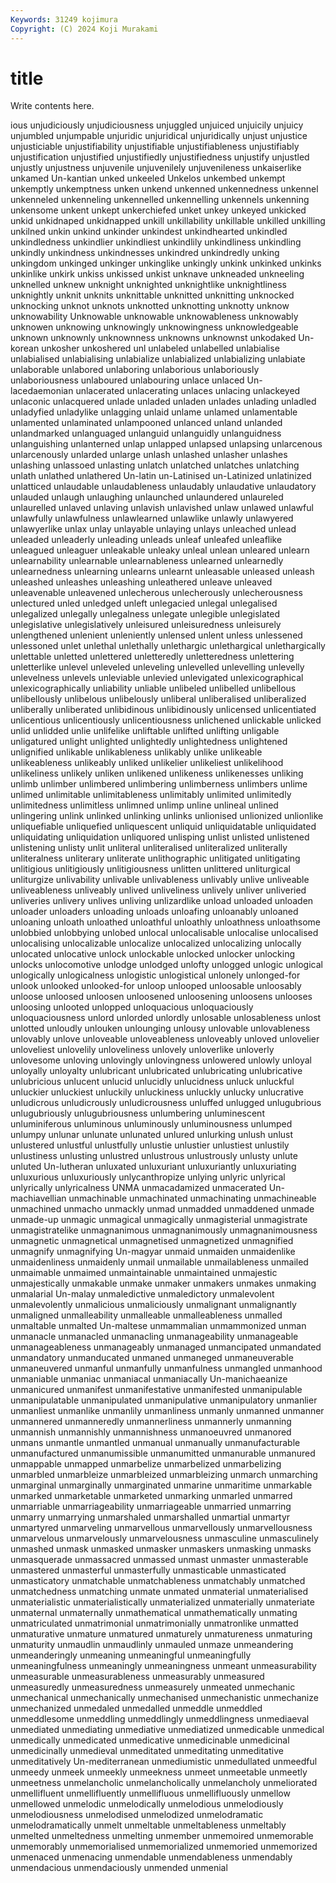 ```yaml
---
Keywords: 31249 kojimura
Copyright: (C) 2024 Koji Murakami
---
```


# title

Write contents here.



ious unjudiciously unjudiciousness unjuggled unjuiced unjuicily unjuicy unjumbled unjumpable
unjuridic unjuridical unjuridically unjust unjustice unjusticiable unjustifiability unjustifiable unjustifiableness unjustifiably
unjustification unjustified unjustifiedly unjustifiedness unjustify unjustled unjustly unjustness unjuvenile unjuvenilely
unjuvenileness unkaiserlike unkamed Un-kantian unked unkeeled Unkelos unkembed unkempt unkemptly
unkemptness unken unkend unkenned unkennedness unkennel unkenneled unkenneling unkennelled unkennelling
unkennels unkenning unkensome unkent unkept unkerchiefed unket unkey unkeyed unkicked
unkid unkidnaped unkidnapped unkill unkillability unkillable unkilled unkilling unkilned unkin
unkind unkinder unkindest unkindhearted unkindled unkindledness unkindlier unkindliest unkindlily unkindliness
unkindling unkindly unkindness unkindnesses unkindred unkindredly unking unkingdom unkinged unkinger
unkinglike unkingly unkink unkinked unkinks unkinlike unkirk unkiss unkissed unkist
unknave unkneaded unkneeling unknelled unknew unknight unknighted unknightlike unknightliness unknightly
unknit unknits unknittable unknitted unknitting unknocked unknocking unknot unknots unknotted
unknotting unknotty unknow unknowability Unknowable unknowable unknowableness unknowably unknowen unknowing
unknowingly unknowingness unknowledgeable unknown unknownly unknownness unknowns unknownst unkodaked Un-korean
unkosher unkoshered unl unlabeled unlabelled unlabialise unlabialised unlabialising unlabialize unlabialized
unlabializing unlabiate unlaborable unlabored unlaboring unlaborious unlaboriously unlaboriousness unlaboured unlabouring
unlace unlaced Un-lacedaemonian unlacerated unlacerating unlaces unlacing unlackeyed unlaconic unlacquered
unlade unladed unladen unlades unlading unladled unladyfied unladylike unlagging unlaid
unlame unlamed unlamentable unlamented unlaminated unlampooned unlanced unland unlanded unlandmarked
unlanguaged unlanguid unlanguidly unlanguidness unlanguishing unlanterned unlap unlapped unlapsed unlapsing
unlarcenous unlarcenously unlarded unlarge unlash unlashed unlasher unlashes unlashing unlassoed
unlasting unlatch unlatched unlatches unlatching unlath unlathed unlathered Un-latin un-Latinised
un-Latinized unlatinized unlatticed unlaudable unlaudableness unlaudably unlaudative unlaudatory unlauded unlaugh
unlaughing unlaunched unlaundered unlaureled unlaurelled unlaved unlaving unlavish unlavished unlaw
unlawed unlawful unlawfully unlawfulness unlawlearned unlawlike unlawly unlawyered unlawyerlike unlax
unlay unlayable unlaying unlays unleached unlead unleaded unleaderly unleading unleads
unleaf unleafed unleaflike unleagued unleaguer unleakable unleaky unleal unlean unleared
unlearn unlearnability unlearnable unlearnableness unlearned unlearnedly unlearnedness unlearning unlearns unlearnt
unleasable unleased unleash unleashed unleashes unleashing unleathered unleave unleaved unleavenable
unleavened unlecherous unlecherously unlecherousness unlectured unled unledged unleft unlegacied unlegal
unlegalised unlegalized unlegally unlegalness unlegate unlegible unlegislated unlegislative unlegislatively unleisured
unleisuredness unleisurely unlengthened unlenient unleniently unlensed unlent unless unlessened unlessoned
unlet unlethal unlethally unlethargic unlethargical unlethargically unlettable unletted unlettered unletteredly
unletteredness unlettering unletterlike unlevel unleveled unleveling unlevelled unlevelling unlevelly unlevelness
unlevels unleviable unlevied unlevigated unlexicographical unlexicographically unliability unliable unlibeled unlibelled
unlibellous unlibellously unlibelous unlibelously unliberal unliberalised unliberalized unliberally unliberated unlibidinous
unlibidinously unlicensed unlicentiated unlicentious unlicentiously unlicentiousness unlichened unlickable unlicked unlid
unlidded unlie unlifelike unliftable unlifted unlifting unligable unligatured unlight unlighted
unlightedly unlightedness unlightened unlignified unlikable unlikableness unlikably unlike unlikeable unlikeableness
unlikeably unliked unlikelier unlikeliest unlikelihood unlikeliness unlikely unliken unlikened unlikeness
unlikenesses unliking unlimb unlimber unlimbered unlimbering unlimberness unlimbers unlime unlimed
unlimitable unlimitableness unlimitably unlimited unlimitedly unlimitedness unlimitless unlimned unlimp unline
unlineal unlined unlingering unlink unlinked unlinking unlinks unlionised unlionized unlionlike
unliquefiable unliquefied unliquescent unliquid unliquidatable unliquidated unliquidating unliquidation unliquored unlisping
unlist unlisted unlistened unlistening unlisty unlit unliteral unliteralised unliteralized unliterally
unliteralness unliterary unliterate unlithographic unlitigated unlitigating unlitigious unlitigiously unlitigiousness unlitten
unlittered unliturgical unliturgize unlivability unlivable unlivableness unlivably unlive unliveable unliveableness
unliveably unlived unliveliness unlively unliver unliveried unliveries unlivery unlives unliving
unlizardlike unload unloaded unloaden unloader unloaders unloading unloads unloafing unloanably
unloaned unloaning unloath unloathed unloathful unloathly unloathness unloathsome unlobbied unlobbying
unlobed unlocal unlocalisable unlocalise unlocalised unlocalising unlocalizable unlocalize unlocalized unlocalizing
unlocally unlocated unlocative unlock unlockable unlocked unlocker unlocking unlocks unlocomotive
unlodge unlodged unlofty unlogged unlogic unlogical unlogically unlogicalness unlogistic unlogistical
unlonely unlonged-for unlook unlooked unlooked-for unloop unlooped unloosable unloosably unloose
unloosed unloosen unloosened unloosening unloosens unlooses unloosing unlooted unlopped unloquacious
unloquaciously unloquaciousness unlord unlorded unlordly unlosable unlosableness unlost unlotted unloudly
unlouken unlounging unlousy unlovable unlovableness unlovably unlove unloveable unloveableness unloveably
unloved unlovelier unloveliest unlovelily unloveliness unlovely unloverlike unloverly unlovesome unloving
unlovingly unlovingness unlowered unlowly unloyal unloyally unloyalty unlubricant unlubricated unlubricating
unlubricative unlubricious unlucent unlucid unlucidly unlucidness unluck unluckful unluckier unluckiest
unluckily unluckiness unluckly unlucky unlucrative unludicrous unludicrously unludicrousness unluffed unlugged
unlugubrious unlugubriously unlugubriousness unlumbering unluminescent unluminiferous unluminous unluminously unluminousness unlumped
unlumpy unlunar unlunate unlunated unlured unlurking unlush unlust unlustered unlustful
unlustfully unlustie unlustier unlustiest unlustily unlustiness unlusting unlustred unlustrous unlustrously
unlusty unlute unluted Un-lutheran unluxated unluxuriant unluxuriantly unluxuriating unluxurious unluxuriously
unlycanthropize unlying unlyric unlyrical unlyrically unlyricalness UNMA unmacadamized unmacerated Un-machiavellian
unmachinable unmachinated unmachinating unmachineable unmachined unmacho unmackly unmad unmadded unmaddened
unmade unmade-up unmagic unmagical unmagically unmagisterial unmagistrate unmagistratelike unmagnanimous unmagnanimously
unmagnanimousness unmagnetic unmagnetical unmagnetised unmagnetized unmagnified unmagnify unmagnifying Un-magyar unmaid
unmaiden unmaidenlike unmaidenliness unmaidenly unmail unmailable unmailableness unmailed unmaimable unmaimed
unmaintainable unmaintained unmajestic unmajestically unmakable unmake unmaker unmakers unmakes unmaking
unmalarial Un-malay unmaledictive unmaledictory unmalevolent unmalevolently unmalicious unmaliciously unmalignant unmalignantly
unmaligned unmalleability unmalleable unmalleableness unmalled unmaltable unmalted Un-maltese unmammalian unmammonized
unman unmanacle unmanacled unmanacling unmanageability unmanageable unmanageableness unmanageably unmanaged unmancipated
unmandated unmandatory unmanducated unmaned unmaneged unmaneuverable unmaneuvered unmanful unmanfully unmanfulness
unmangled unmanhood unmaniable unmaniac unmaniacal unmaniacally Un-manichaeanize unmanicured unmanifest unmanifestative
unmanifested unmanipulable unmanipulatable unmanipulated unmanipulative unmanipulatory unmanlier unmanliest unmanlike unmanlily
unmanliness unmanly unmanned unmanner unmannered unmanneredly unmannerliness unmannerly unmanning unmannish
unmannishly unmannishness unmanoeuvred unmanored unmans unmantle unmantled unmanual unmanually unmanufacturable
unmanufactured unmanumissible unmanumitted unmanurable unmanured unmappable unmapped unmarbelize unmarbelized unmarbelizing
unmarbled unmarbleize unmarbleized unmarbleizing unmarch unmarching unmarginal unmarginally unmarginated unmarine
unmaritime unmarkable unmarked unmarketable unmarketed unmarking unmarled unmarred unmarriable unmarriageability
unmarriageable unmarried unmarring unmarry unmarrying unmarshaled unmarshalled unmartial unmartyr unmartyred
unmarveling unmarvellous unmarvellously unmarvellousness unmarvelous unmarvelously unmarvelousness unmasculine unmasculinely unmashed
unmask unmasked unmasker unmaskers unmasking unmasks unmasquerade unmassacred unmassed unmast
unmaster unmasterable unmastered unmasterful unmasterfully unmasticable unmasticated unmasticatory unmatchable unmatchableness
unmatchably unmatched unmatchedness unmatching unmate unmated unmaterial unmaterialised unmaterialistic unmaterialistically
unmaterialized unmaterially unmateriate unmaternal unmaternally unmathematical unmathematically unmating unmatriculated unmatrimonial
unmatrimonially unmatronlike unmatted unmaturative unmature unmatured unmaturely unmatureness unmaturing unmaturity
unmaudlin unmaudlinly unmauled unmaze unmeandering unmeanderingly unmeaning unmeaningful unmeaningfully unmeaningfulness
unmeaningly unmeaningness unmeant unmeasurability unmeasurable unmeasurableness unmeasurably unmeasured unmeasuredly unmeasuredness
unmeasurely unmeated unmechanic unmechanical unmechanically unmechanised unmechanistic unmechanize unmechanized unmedaled
unmedalled unmeddle unmeddled unmeddlesome unmeddling unmeddlingly unmeddlingness unmediaeval unmediated unmediating
unmediative unmediatized unmedicable unmedical unmedically unmedicated unmedicative unmedicinable unmedicinal unmedicinally
unmedieval unmeditated unmeditating unmeditative unmeditatively Un-mediterranean unmediumistic unmedullated unmeedful unmeedy
unmeek unmeekly unmeekness unmeet unmeetable unmeetly unmeetness unmelancholic unmelancholically unmelancholy
unmeliorated unmellifluent unmellifluently unmellifluous unmellifluously unmellow unmellowed unmelodic unmelodically unmelodious
unmelodiously unmelodiousness unmelodised unmelodized unmelodramatic unmelodramatically unmelt unmeltable unmeltableness unmeltably
unmelted unmeltedness unmelting unmember unmemoired unmemorable unmemorably unmemorialised unmemorialized unmemoried
unmemorized unmenaced unmenacing unmendable unmendableness unmendably unmendacious unmendaciously unmended unmenial

